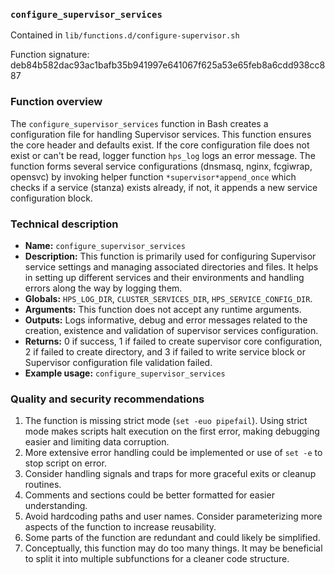 ### `configure_supervisor_services`

Contained in `lib/functions.d/configure-supervisor.sh`

Function signature: deb84b582dac93ac1bafb35b941997e641067f625a53e65feb8a6cdd938cc887

### Function overview

The `configure_supervisor_services` function in Bash creates a configuration file for handling Supervisor services. This function ensures the core header and defaults exist. If the core configuration file does not exist or can't be read, logger function `hps_log` logs an error message. The function forms several service configurations (dnsmasq, nginx, fcgiwrap, opensvc) by invoking helper function `*supervisor*append_once` which checks if a service (stanza) exists already, if not, it appends a new service configuration block.

### Technical description
- **Name:** `configure_supervisor_services`
- **Description:** This function is primarily used for configuring Supervisor service settings and managing associated directories and files. It helps in setting up different services and their environments and handling errors along the way by logging them.
- **Globals:** `HPS_LOG_DIR`, `CLUSTER_SERVICES_DIR`, `HPS_SERVICE_CONFIG_DIR`.
- **Arguments:** This function does not accept any runtime arguments.
- **Outputs:** Logs informative, debug and error messages related to the creation, existence and validation of supervisor services configuration.
- **Returns:** 0 if success, 1 if failed to create supervisor core configuration, 2 if failed to create directory, and 3 if failed to write service block or Supervisor configuration file validation failed.
- **Example usage:** `configure_supervisor_services`
  
### Quality and security recommendations
1. The function is missing strict mode (`set -euo pipefail`). Using strict mode makes scripts halt execution on the first error, making debugging easier and limiting data corruption.
2. More extensive error handling could be implemented or use of `set -e` to stop script on error.
3. Consider handling signals and traps for more graceful exits or cleanup routines.
4. Comments and sections could be better formatted for easier understanding.
5. Avoid hardcoding paths and user names. Consider parameterizing more aspects of the function to increase reusability.
6. Some parts of the function are redundant and could likely be simplified.
7. Conceptually, this function may do too many things. It may be beneficial to split it into multiple subfunctions for a cleaner code structure.


